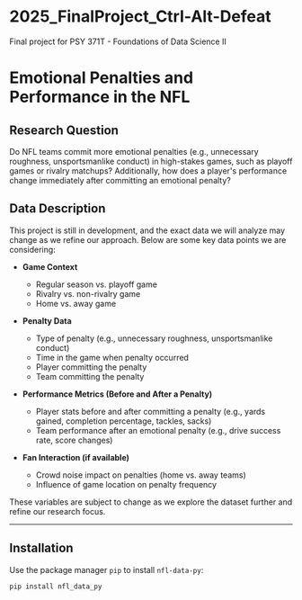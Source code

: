 # 2025_FinalProject_Ctrl-Alt-Defeat
Final project for PSY 371T - Foundations of Data Science II

# Emotional Penalties and Performance in the NFL

## Research Question  
Do NFL teams commit more emotional penalties (e.g., unnecessary roughness, unsportsmanlike conduct) in high-stakes games, such as playoff games or rivalry matchups? Additionally, how does a player's performance change immediately after committing an emotional penalty?  

## Data Description  
This project is still in development, and the exact data we will analyze may change as we refine our approach. Below are some key data points we are considering:  

- **Game Context**  
  - Regular season vs. playoff game  
  - Rivalry vs. non-rivalry game  
  - Home vs. away game  

- **Penalty Data**  
  - Type of penalty (e.g., unnecessary roughness, unsportsmanlike conduct)  
  - Time in the game when penalty occurred  
  - Player committing the penalty  
  - Team committing the penalty  

- **Performance Metrics (Before and After a Penalty)**  
  - Player stats before and after committing a penalty (e.g., yards gained, completion percentage, tackles, sacks)  
  - Team performance after an emotional penalty (e.g., drive success rate, score changes)  

- **Fan Interaction (if available)**  
  - Crowd noise impact on penalties (home vs. away teams)  
  - Influence of game location on penalty frequency  

These variables are subject to change as we explore the dataset further and refine our research focus.  

---

## Installation  
Use the package manager `pip` to install `nfl-data-py`:  

```bash
pip install nfl_data_py
